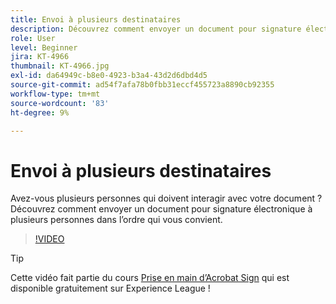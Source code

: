 ```yaml
---
title: Envoi à plusieurs destinataires
description: Découvrez comment envoyer un document pour signature électronique à plusieurs personnes dans l’ordre qui vous convient
role: User
level: Beginner
jira: KT-4966
thumbnail: KT-4966.jpg
exl-id: da64949c-b8e0-4923-b3a4-43d2d6dbd4d5
source-git-commit: ad54f7afa78b0fbb31eccf455723a8890cb92355
workflow-type: tm+mt
source-wordcount: '83'
ht-degree: 9%

---
```


# Envoi à plusieurs destinataires

Avez-vous plusieurs personnes qui doivent interagir avec votre document ? Découvrez comment envoyer un document pour signature électronique à plusieurs personnes dans l’ordre qui vous convient.

>[!VIDEO](https://video.tv.adobe.com/v/341296?quality=12&learn=on&hidetitle=true)

>[!TIP]
>
>Cette vidéo fait partie du cours [Prise en main d’Acrobat Sign](https://experienceleague.adobe.com/?recommended=Sign-U-1-2020.1) qui est disponible gratuitement sur Experience League !
